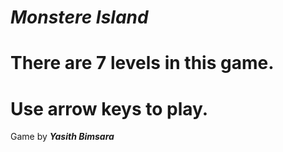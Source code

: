# ***Monstere Island***
# There are 7 levels in this game.
# Use arrow keys to play.

Game by ***Yasith Bimsara***
